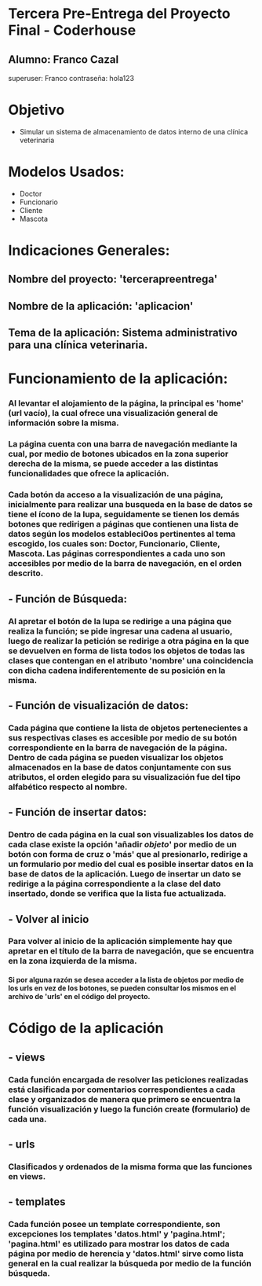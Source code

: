# **Tercera Pre-Entrega del Proyecto Final - Coderhouse**
## Alumno: Franco Cazal

superuser: Franco
contraseña: hola123

# Objetivo

- Simular un sistema de almacenamiento de datos interno de una clínica veterinaria

# Modelos Usados: 
- Doctor
- Funcionario
- Cliente
- Mascota

# **Indicaciones Generales:**

## **Nombre del proyecto:** 'tercerapreentrega'

## **Nombre de la aplicación:** 'aplicacion'

## **Tema de la aplicación:** Sistema administrativo para una clínica veterinaria.

# **Funcionamiento de la aplicación:**

### Al levantar el alojamiento de la página, la principal es 'home' (url vacío), la cual ofrece una visualización general de información sobre la misma.

### La página cuenta con una barra de navegación mediante la cual, por medio de botones ubicados en la zona superior derecha de la misma, se puede acceder a las distintas funcionalidades que ofrece la aplicación.

### Cada botón da acceso a la visualización de una página, inicialmente para realizar una busqueda en la base de datos se tiene el ícono de la lupa, seguidamente se tienen los demás botones que redirigen a páginas que contienen una lista de datos según los modelos estableci0os pertinentes al tema escogido, los cuales son: Doctor, Funcionario, Cliente, Mascota. Las páginas correspondientes a cada uno son accesibles por medio de la barra de navegación, en el orden descrito.

## - Función de Búsqueda:

### Al apretar el botón de la lupa se redirige a una página que realiza la función; se pide ingresar una cadena al usuario, luego de realizar la petición se redirige a otra página en la que se devuelven en forma de lista todos los objetos de todas las clases que contengan en el atributo 'nombre' una coincidencia con dicha cadena indiferentemente de su posición en la misma.

## - Función de visualización de datos:

### Cada página que contiene la lista de objetos pertenecientes a sus respectivas clases es accesible por medio de su botón correspondiente en la barra de navegación de la página. Dentro de cada página se pueden visualizar los objetos almacenados en la base de datos conjuntamente con sus atributos, el orden elegido para su visualización fue del tipo alfabético respecto al nombre.

## - Función de insertar datos:

### Dentro de cada página en la cual son visualizables los datos de cada clase existe la opción 'añadir *objeto*' por medio de un botón con forma de cruz o 'más' que al presionarlo, redirige a un formulario por medio del cual es posible insertar datos en la base de datos de la aplicación. Luego de insertar un dato se redirige a la página correspondiente a la clase del dato insertado, donde se verifica que la lista fue actualizada.

## - Volver al inicio

### Para volver al inicio de la aplicación simplemente hay que apretar en el título de la barra de navegación, que se encuentra en la zona izquierda de la misma.

#### Si por alguna razón se desea acceder a la lista de objetos por medio de los urls en vez de los botones, se pueden consultar los mismos en el archivo de 'urls' en el código del proyecto.

# **Código de la aplicación**

## - views

### Cada función encargada de resolver las peticiones realizadas está clasificada por comentarios correspondientes a cada clase y organizados de manera que primero se encuentra la función visualización y luego la función create (formulario) de cada una.

## - urls

### Clasificados y ordenados de la misma forma que las funciones en views.

## - templates

### Cada función posee un template correspondiente, son excepciones los templates 'datos.html' y 'pagina.html'; 'pagina.html' es utilizado para mostrar los datos de cada página por medio de herencia y 'datos.html' sirve como lista general en la cual realizar la búsqueda por medio de la función búsqueda.
